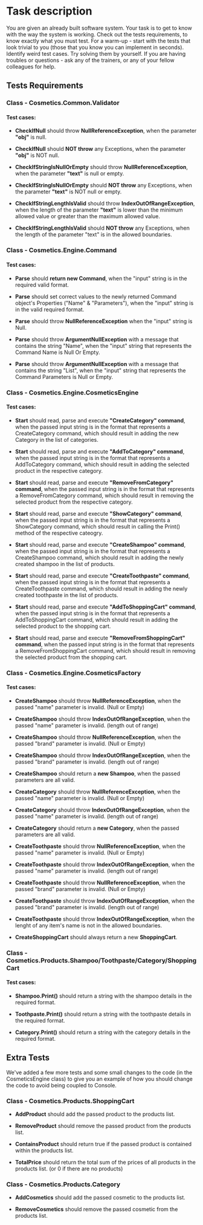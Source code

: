 # Task description

You are given an already built software system. Your task is to get to know with the way the system is working. Check out the tests requirements, to know exactly what you must test. For a warm-up - start with the tests that look trivial to you (those that you know you can implement in seconds). Identify weird test cases. Try solving them by yourself. If you are having troubles or questions - ask any of the trainers, or any of your fellow colleagues for help.

## Tests Requirements

### Class - Cosmetics.Common.Validator

#### Test cases:

 - **CheckIfNull** should throw **NullReferenceException**, when the parameter **"obj"** is null.  

 - **CheckIfNull** should **NOT throw** any Exceptions, when the parameter **"obj"** is NOT null.  

 - **CheckIfStringIsNullOrEmpty** should throw **NullReferenceException**, when the parameter **"text"** is null or empty.  

 - **CheckIfStringIsNullOrEmpty** should **NOT throw** any Exceptions, when the parameter **"text"** is NOT null or empty.  

 - **CheckIfStringLengthIsValid** should throw **IndexOutOfRangeException**, when the length of the parameter **"text"** is lower than the minimum allowed value or greater than the maximum allowed value.  

 - **CheckIfStringLengthIsValid** should **NOT throw** any Exceptions, when the length of the parameter "text" is in the allowed boundaries.

### Class - Cosmetics.Engine.Command

#### Test cases:

 - **Parse** should **return new Command**, when the "input" string is in the required valid format.  

 - **Parse** should set correct values to the newly returned Command object's Properties ("Name" & "Parameters"), when the "input" string is in the valid required format. 

 - **Parse** should throw **NullReferenceException** when the "input" string is Null.   

 - **Parse** should throw **ArgumentNullException** with a message that contains the string "Name", when the "input" string that represents the Command Name is Null Or Empty.  

 - **Parse** should throw **ArgumentNullException** with a message that contains the string "List", when the "input" string that represents the Command Parameters is Null or Empty.

### Class - Cosmetics.Engine.CosmeticsEngine

#### Test cases:

 - **Start** should read, parse and execute **"CreateCategory" command**, when the passed input string is in the format that represents a CreateCategory command, which should result in adding the new Category in the list of categories.   

 - **Start** should read, parse and execute **"AddToCategory" command**, when the passed input string is in the format that represents a AddToCategory command, which should result in adding the selected product in the respective category.   

 - **Start** should read, parse and execute **"RemoveFromCategory" command**, when the passed input string is in the format that represents a RemoveFromCategory command, which should result in removing the selected product from the respective category.  

 - **Start** should read, parse and execute **"ShowCategory" command**, when the passed input string is in the format that represents a ShowCategory command, which should result in calling the Print() method of the respective cateogry.  

 - **Start** should read, parse and execute **"CreateShampoo" command**, when the passed input string is in the format that represents a CreateShampoo command, which should result in adding the newly created shampoo in the list of products.    

 - **Start** should read, parse and execute **"CreateToothpaste" command**, when the passed input string is in the format that represents a CreateToothpaste command, which should result in adding the newly created toothpaste in the list of products.    

 - **Start** should read, parse and execute **"AddToShoppingCart" command**, when the passed input string is in the format that represents a AddToShoppingCart command, which should result in adding the selected product to the shopping cart.  

 - **Start** should read, parse and execute **"RemoveFromShoppingCart" command**, when the passed input string is in the format that represents a RemoveFromShoppingCart command, which should result in removing the selected product from the shopping cart.

### Class - Cosmetics.Engine.CosmeticsFactory

#### Test cases:
 - **CreateShampoo** should throw **NullReferenceException**, when the passed "name" parameter is invalid. (Null or Empty)  

 - **CreateShampoo** should throw **IndexOutOfRangeException**, when the passed "name" parameter is invalid. (length out of range)  

 - **CreateShampoo** should throw **NullReferenceException**, when the passed "brand" parameter is invalid. (Null or Empty)  

 - **CreateShampoo** should throw **IndexOutOfRangeException**, when the passed "brand" parameter is invalid. (length out of range)  

 - **CreateShampoo** should return a **new Shampoo**, when the passed parameters are all valid.  

 - **CreateCategory** should throw **NullReferenceException**, when the passed "name" parameter is invalid. (Null or Empty)

 - **CreateCategory** should throw **IndexOutOfRangeException**, when the passed "name" parameter is invalid. (length out of range)

 - **CreateCategory** should return a **new Category**, when the passed parameters are all valid.  

 - **CreateToothpaste** should throw **NullReferenceException**, when the passed "name" parameter is invalid. (Null or Empty)

 - **CreateToothpaste** should throw **IndexOutOfRangeException**, when the passed "name" parameter is invalid. (length out of range)

 - **CreateToothpaste** should throw **NullReferenceException**, when the passed "brand" parameter is invalid. (Null or Empty)

 - **CreateToothpaste** should throw **IndexOutOfRangeException**, when the passed "brand" parameter is invalid. (length out of range)

 - **CreateToothpaste** should throw **IndexOutOfRangeException**, when the lenght of any item's name is not in the allowed boundaries.

 - **CreateShoppingCart** should always return a new **ShoppingCart**.

### Class - Cosmetics.Products.Shampoo/Toothpaste/Category/ShoppingCart

#### Test cases:
 - **Shampoo.Print()** should return a string with the shampoo details in the required format.

 - **Toothpaste.Print()** should return a string with the toothpaste details in the required format.

 - **Category.Print()** should return a string with the category details in the required format.

## Extra Tests

We've added a few more tests and some small changes to the code (in the CosmeticsEngine class) to give you an example of how you should change the code to avoid being coupled to Console.

### Class - Cosmetics.Products.ShoppingCart

  - **AddProduct** should add the passed product to the products list.

  - **RemoveProduct** should remove the passed product from the products list.

  - **ContainsProduct** should return true if the passed product is contained within the products list.

  - **TotalPrice** should return the total sum of the prices of all products in the products list. (or 0 if there are no products)

### Class - Cosmetics.Products.Category

  - **AddCosmetics** should add the passed cosmetic to the products list.

  - **RemoveCosmetics** should remove the passed cosmetic from the products list.
